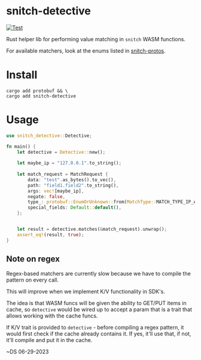 snitch-detective
================
[![Test](https://github.com/streamdal/snitch-detective/actions/workflows/pr.yaml/badge.svg)](https://github.com/streamdal/snitch-detective/actions/workflows/pr.yaml)

Rust helper lib for performing value matching in `snitch` WASM functions.

For available matchers, look at the enums listed in
[snitch-protos](https://github.com/streamdal/snitch-protos/blob/main/protos/rules/matcher.proto).

# Install
```
cargo add protobuf && \
cargo add snitch-detective
```

# Usage
```rust
use snitch_detective::Detective;

fn main() {
    let detective = Detective::new();
    
    let maybe_ip = "127.0.0.1".to_string();
    
    let match_request = MatchRequest {
        data: "test".as_bytes().to_vec(),
        path: "field1.field2".to_string(),
        args: vec![maybe_ip],
        negate: false,
        type_: protobuf::EnumOrUnknown::from(MatchType::MATCH_TYPE_IP_ADDRESS),
        special_fields: Default::default(),
    };


    let result = detective.matches(&match_request).unwrap();
    assert_eq!(result, true);
} 
```

## Note on regex
Regex-based matchers are currently slow because we have to compile the pattern on every call.

This will improve when we implement K/V functionality in SDK's.

The idea is that WASM funcs will be given the ability to GET/PUT items in cache, so `detective` would be wired up to accept a param that is a trait that allows working with the cache funcs.

If K/V trait is provided to `detective` - before compiling a regex pattern, it would first check if the cache already contains it. If yes, it'll use that, if not, it'll compile and put it in the cache.

~DS 06-29-2023
